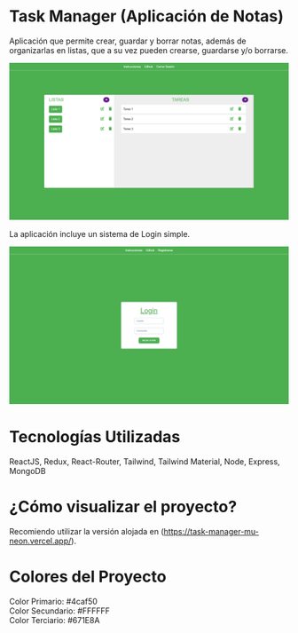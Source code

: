 # Task Manager (Aplicación de Notas)
Aplicación que permite crear, guardar y borrar notas, además de organizarlas en listas, que a su vez pueden crearse, guardarse y/o borrarse.

![Alt text](/src/assets/listas.png?raw=true "Landing Page")

La aplicación incluye un sistema de Login simple.

![Alt text](/src/assets/login.png?raw=true "Landing Page")

# Tecnologías Utilizadas
ReactJS, Redux, React-Router, Tailwind, Tailwind Material, Node, Express, MongoDB


# ¿Cómo visualizar el proyecto?
Recomiendo utilizar la versión alojada en (https://task-manager-mu-neon.vercel.app/).

# Colores del Proyecto
Color Primario: #4caf50
<br/>
Color Secundario: #FFFFFF
<br/>
Color Terciario: #671E8A
